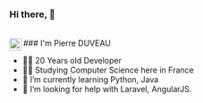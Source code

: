 ### Hi there, 👋
<br/>
### I'm Pierre DUVEAU

<a href="https://www.linkedin.com/in/pierre-duveau-193586182">
  <img align="left" alt="Linkedin" width="22px" src="https://cdn.jsdelivr.net/npm/simple-icons@v3/icons/linkedin.svg" />
</a>

<br />

- 👨‍💻 20 Years old Developer
- 👨‍🎓 Studying Computer Science here in France
- 🌱 I’m currently learning Python, Java
- 🤔 I’m looking for help with Laravel, AngularJS.




